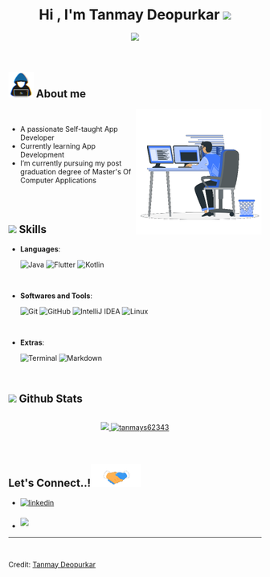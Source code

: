 
<h1 align="center"><b>Hi , I'm Tanmay Deopurkar </b><img src="https://media.giphy.com/media/hvRJCLFzcasrR4ia7z/giphy.gif" width="35"></h1>

<p align="center">
  <a href="https://github.com/DenverCoder1/readme-typing-svg"><img src="https://readme-typing-svg.herokuapp.com?font=Time+New+Roman&color=cyan&size=25&center=true&vCenter=true&width=600&height=100&lines=App+Developer,;Computer+Science+Student,;Active+Learner,;Love+to+learn+new+stuff..💻"></a>
</p>


<br>



	
## <picture><img src = "https://raw.githubusercontent.com/tanmays62343/tanmays62343/main/assests/about_me.gif" width = 50px></picture> **About me**

<picture> <img align="right" src="https://raw.githubusercontent.com/tanmays62343/tanmays62343/main/assests/Right_Side.gif" width = 250px></picture>

<br>

- A passionate Self-taught App Developer
- Currently learning App Development
- I’m currently pursuing my post graduation degree of Master's Of Computer Applications

<br><br>

## <img src="https://media2.giphy.com/media/QssGEmpkyEOhBCb7e1/giphy.gif?cid=ecf05e47a0n3gi1bfqntqmob8g9aid1oyj2wr3ds3mg700bl&rid=giphy.gif" width ="25"><b> Skills</b>

<p align="center">

- **Languages**:
    
    ![Java](https://img.shields.io/badge/java-%23ED8B00.svg?style=for-the-badge&logo=java&logoColor=white)
    ![Flutter](https://img.shields.io/badge/Flutter-%2302569B.svg?style=for-the-badge&logo=Flutter&logoColor=white)
    ![Kotlin](https://img.shields.io/badge/kotlin-%237F52FF.svg?style=for-the-badge&logo=kotlin&logoColor=white)

<br>   
    
- **Softwares and Tools**:

    ![Git](https://img.shields.io/badge/git-%23F05033.svg?style=for-the-badge&logo=git&logoColor=white)
    ![GitHub](https://img.shields.io/badge/github-%23121011.svg?style=for-the-badge&logo=github&logoColor=white)
    ![IntelliJ IDEA](https://img.shields.io/badge/IntelliJIDEA-000000.svg?style=for-the-badge&logo=intellij-idea&logoColor=white)
    ![Linux](https://img.shields.io/badge/Linux-FCC624?style=for-the-badge&logo=linux&logoColor=black) 

<br>

- **Extras**:

    ![Terminal](https://img.shields.io/badge/Terminal-%23054020?style=for-the-badge&logo=gnu-bash&logoColor=white)
    ![Markdown](https://img.shields.io/badge/markdown-%23000000.svg?style=for-the-badge&logo=markdown&logoColor=white)   


</p>

<br>

## <img src="https://media.giphy.com/media/iY8CRBdQXODJSCERIr/giphy.gif" width="35"><b> Github Stats </b>
<br>

<div align="center">

<a href="https://github.com/tanmays62343/">
  <img src="https://github-readme-stats.vercel.app/api?username=tanmays62343&include_all_commits=true&count_private=true&show_icons=true&line_height=20&title_color=7A7ADB&icon_color=2234AE&text_color=D3D3D3&bg_color=0,000000,130F40" width="450"/>
  <img src="https://github-readme-stats.vercel.app/api/top-langs?username=tanmays62343&show_icons=true&locale=en&layout=compact&line_height=20&title_color=7A7ADB&icon_color=2234AE&text_color=D3D3D3&bg_color=0,000000,130F40" width="375"  alt="tanmays62343"/>

</a>
</div>

<br>

<br>

## <b> Let's Connect..!</b><img src="https://raw.githubusercontent.com/tanmays62343/tanmays62343/main/assests/handshake.gif" width ="100">

<div align='left'>

<ul>

<li>
<a href="https://www.linkedin.com/in/tanmay-deopurkar">
<img src="https://img.shields.io/badge/linkedin:  Tanmay Deopurkar-%2300acee.svg?color=405DE6&style=for-the-badge&logo=linkedin&logoColor=white" alt=linkedin style="margin-bottom: 5px;"/>
</a>
</li>

<br>

<li>
<a href="mailto:tanmays62343@gmail.com" target="_blank">
<img src="https://img.shields.io/badge/gmail:  Tanmay Deopurkar-%23EA4335.svg?style=for-the-badge&logo=gmail&logoColor=white" t=mail style="margin-bottom: 5px;" />
</a>
</li>
	
</ul>
</div>

<div align='center'>

</div>

---

<br>

Credit: [Tanmay Deopurkar](https://github.com/tanmays62343)
